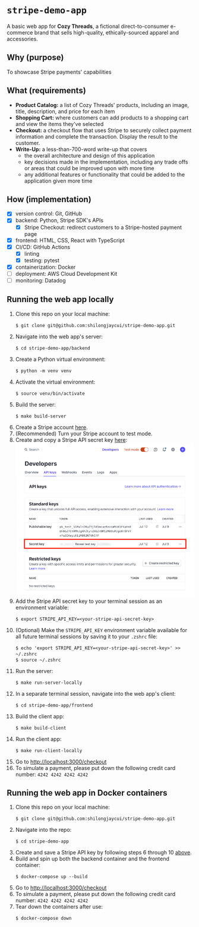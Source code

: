 # `stripe-demo-app`
A basic web app for **Cozy Threads**, a fictional direct-to-consumer e-commerce brand that sells high-quality, ethically-sourced apparel and accessories.

## Why (purpose)
To showcase Stripe payments' capabilities

## What (requirements)
- **Product Catalog:** a list of Cozy Threads' products, including an image, title, description, and price for each item
- **Shopping Cart:** where customers can add products to a shopping cart and view the items they've selected
- **Checkout:** a checkout flow that uses Stripe to securely collect payment information and complete the transaction. Display the result to the customer.
- **Write-Up:** a less-than-700-word write-up that covers
  - the overall architecture and design of this application
  - key decisions made in the implementation, including any trade offs or areas that could be improved upon with more time
  - any additional features or functionality that could be added to the application given more time

## How (implementation)
- [x] version control: Git, GitHub
- [x] backend: Python, Stripe SDK's APIs
  - [x] Stripe Checkout: redirect customers to a Stripe-hosted payment page
- [x] frontend: HTML, CSS, React with TypeScript
- [x] CI/CD: GitHub Actions
  - [x] linting
  - [x] testing: pytest
- [x] containerization: Docker
- [ ] deployment: AWS Cloud Development Kit
- [ ] monitoring: Datadog

## Running the web app locally

1. Clone this repo on your local machine:
   ```
   $ git clone git@github.com:shilongjaycui/stripe-demo-app.git
   ```
2. Navigate into the web app's server:
   ```
   $ cd stripe-demo-app/backend
   ```
3. Create a Python virtual environment:
   ```
   $ python -m venv venv
   ```
4. Activate the virtual environment:
   ```
   $ source venv/bin/activate
   ```
5. Build the server:
   ```
   $ make build-server
   ```
6. Create a Stripe account [here](https://dashboard.stripe.com/login).
7. (Recommended) Turn your Stripe account to test mode.
8. Create and copy a Stripe API secret key [here](https://dashboard.stripe.com/test/apikeys):
   ![Stripe API key webpage](./stripe_api_key_webpage.png)
9.  Add the Stripe API secret key to your terminal session as an environment variable:
    ```
    $ export STRIPE_API_KEY=<your-stripe-api-secret-key>
    ```
10. (Optional) Make the `STRIPE_API_KEY` environment variable available for all future terminal sessions by saving it to your `.zshrc` file:
    ```
    $ echo 'export STRIPE_API_KEY=<your-stripe-api-secret-key>' >> ~/.zshrc
    $ source ~/.zshrc
    ```
11. Run the server:
    ```
    $ make run-server-locally
    ```
12. In a separate terminal session, navigate into the web app's client:
    ```
    $ cd stripe-demo-app/frontend
    ```
13. Build the client app:
    ```
    $ make build-client
    ```
14. Run the client app:
    ```
    $ make run-client-locally
    ```
15. Go to [http://localhost:3000/checkout](http://localhost:3000/checkout)
16. To simulate a payment, please put down the following credit card number: `4242 4242 4242 4242`

## Running the web app in Docker containers

1. Clone this repo on your local machine:
   ```
   $ git clone git@github.com:shilongjaycui/stripe-demo-app.git
   ```
2. Navigate into the repo:
   ```
   $ cd stripe-demo-app
   ```
3. Create and save a Stripe API key by following steps 6 through 10 [above](#running-the-web-app-locally).
4. Build and spin up both the backend container and the frontend container:
   ```
   $ docker-compose up --build
   ```
5. Go to [http://localhost:3000/checkout](http://localhost:3000/checkout)
6. To simulate a payment, please put down the following credit card number: `4242 4242 4242 4242`
7. Tear down the containers after use:
   ```
   $ docker-compose down
   ```
